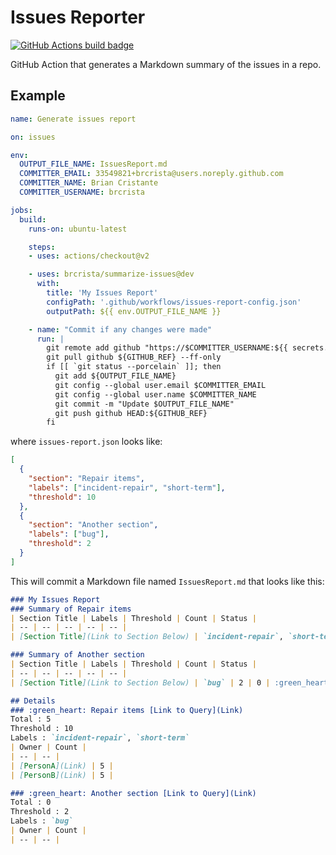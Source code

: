 # Issues Reporter

[![GitHub Actions build badge](https://github.com/actions/typescript-action/workflows/build-test/badge.svg)](https://github.com/brcrista/summarize-issues/actions?query=workflow%3Abuild-test)

GitHub Action that generates a Markdown summary of the issues in a repo.

## Example

```yml
name: Generate issues report

on: issues

env:
  OUTPUT_FILE_NAME: IssuesReport.md
  COMMITTER_EMAIL: 33549821+brcrista@users.noreply.github.com
  COMMITTER_NAME: Brian Cristante
  COMMITTER_USERNAME: brcrista

jobs:
  build:
    runs-on: ubuntu-latest

    steps:
    - uses: actions/checkout@v2

    - uses: brcrista/summarize-issues@dev
      with:
        title: 'My Issues Report'
        configPath: '.github/workflows/issues-report-config.json'
        outputPath: ${{ env.OUTPUT_FILE_NAME }}

    - name: "Commit if any changes were made"
      run: |
        git remote add github "https://$COMMITTER_USERNAME:${{ secrets.GITHUB_TOKEN }}@github.com/$GITHUB_REPOSITORY.git"
        git pull github ${GITHUB_REF} --ff-only
        if [[ `git status --porcelain` ]]; then
          git add ${OUTPUT_FILE_NAME}
          git config --global user.email $COMMITTER_EMAIL
          git config --global user.name $COMMITTER_NAME
          git commit -m "Update $OUTPUT_FILE_NAME"
          git push github HEAD:${GITHUB_REF}
        fi
```

where `issues-report.json` looks like:

```json
[
  {
    "section": "Repair items",
    "labels": ["incident-repair", "short-term"],
    "threshold": 10
  },
  {
    "section": "Another section",
    "labels": ["bug"],
    "threshold": 2
  }
]
```

This will commit a Markdown file named `IssuesReport.md` that looks like this:

```markdown
### My Issues Report
### Summary of Repair items
| Section Title | Labels | Threshold | Count | Status |
| -- | -- | -- | -- | -- |
| [Section Title](Link to Section Below) | `incident-repair`, `short-term` | 10 | 5 | :green_heart: |

### Summary of Another section
| Section Title | Labels | Threshold | Count | Status |
| -- | -- | -- | -- | -- |
| [Section Title](Link to Section Below) | `bug` | 2 | 0 | :green_heart: |

## Details
### :green_heart: Repair items [Link to Query](Link)
Total : 5
Threshold : 10
Labels : `incident-repair`, `short-term`
| Owner | Count |
| -- | -- |
| [PersonA](Link) | 5 |
| [PersonB](Link) | 5 |

### :green_heart: Another section [Link to Query](Link)
Total : 0
Threshold : 2
Labels : `bug`
| Owner | Count |
| -- | -- |
```
